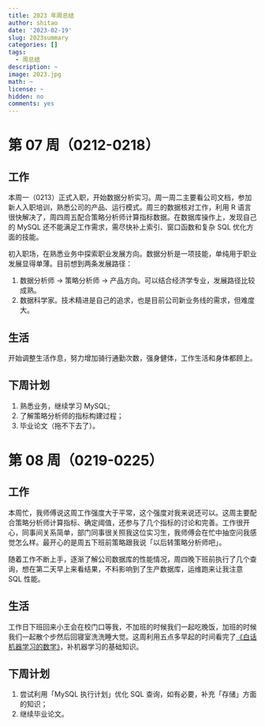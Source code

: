 ```yaml
---
title: 2023 年周总结
author: shitao
date: '2023-02-19'
slug: 2023summary
categories: []
tags:
  - 周总结
description: ~
image: 2023.jpg
math: ~
license: ~
hidden: no
comments: yes
---
```


# 第 07 周（0212-0218）

## 工作

本周一（0213）正式入职，开始数据分析实习。周一周二主要看公司文档，参加新人入职培训，熟悉公司的产品、运行模式。周三的数据核对工作，利用 R 语言很快解决了，周四周五配合策略分析师计算指标数据。在数据库操作上，发现自己的 MySQL 还不能满足工作需求，需尽快补上索引、窗口函数和复杂 SQL 优化方面的技能。

初入职场，在熟悉业务中探索职业发展方向。数据分析是一项技能，单纯用于职业发展显得单薄。目前想到两条发展路径：

1. 数据分析师 -> 策略分析师 -> 产品方向。可以结合经济学专业，发展路径比较成熟。
2. 数据科学家。技术精进是自己的追求，也是目前公司新业务线的需求，但难度大。

## 生活

开始调整生活作息，努力增加骑行通勤次数，强身健体，工作生活和身体都顾上。 

## 下周计划

1. 熟悉业务，继续学习 MySQL;
2. 了解策略分析师的指标构建过程；
3. 毕业论文（拖不下去了）。

# 第 08 周（0219-0225）

## 工作

本周忙，我师傅说这周工作强度大于平常，这个强度对我来说还可以。这周主要配合策略分析师计算指标、确定阈值，还参与了几个指标的讨论和完善。工作很开心，同事间关系简单，部门同事很关照我这位实习生，我师傅会在忙中抽空问我感觉怎么样。最开心的是周五下班前策略跟我说「以后转策略分析师吧」。

随着工作不断上手，逐渐了解公司数据库的性能情况，周四晚下班前执行了几个查询，想在第二天早上来看结果，不料影响到了生产数据库，运维跑来让我注意 SQL 性能。

## 生活

工作日下班回来小王会在校门口等我，不加班的时候我们一起吃晚饭，加班的时候我们一起散个步然后回寝室洗洗睡大觉。这周利用五点多早起的时间看完了[《白话机器学习的数学》](../../read/ml-math)，补机器学习的基础知识。

## 下周计划

1. 尝试利用「MySQL 执行计划」优化 SQL 查询，如有必要，补充「存储」方面的知识；
1. 继续毕业论文。










